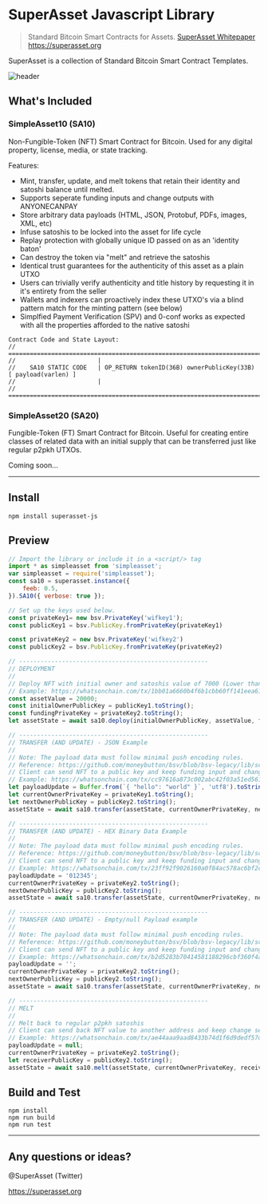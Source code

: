 # SuperAsset Javascript Library
>
> Standard Bitcoin Smart Contracts for Assets.
> [SuperAsset Whitepaper](https://bitcoinfiles.org/t/e322358ca18564fc70d6af96d4fdc31aeedcd40168347b00c01d461cbbd4a2c9)
> https://superasset.org

SuperAsset is a collection of Standard Bitcoin Smart Contract Templates.



![header](header.png)

## What's Included

### SimpleAsset10 (SA10)

Non-Fungible-Token (NFT) Smart Contract for Bitcoin. Used for any digital property, license, media, or state tracking.

Features:
* Mint, transfer, update, and melt tokens that retain their identity and satoshi balance until melted.
* Supports seperate funding inputs and change outputs with ANYONECANPAY
* Store arbitrary data payloads (HTML, JSON, Protobuf, PDFs, images, XML, etc)
* Infuse satoshis to be locked into the asset for life cycle
* Replay protection with globally unique ID passed on as an 'identity baton'
* Can destroy the token via "melt" and retrieve the satoshis
* Identical trust guarantees for the authenticity of this asset as a plain UTXO
* Users can trivially verify authenticity and title history by requesting it in it's entirety from the seller
* Wallets and indexers can proactively index these UTXO's via a blind pattern match for the minting pattern (see below)
* Simplfied Payment Verification (SPV) and 0-conf works as expected with all the properties afforded to the native satoshi

```
Contract Code and State Layout:
//  ==========================================================================
//                       |
//    SA10 STATIC CODE   | OP_RETURN tokenID(36B) ownerPublicKey(33B) [ payload(varlen) ]
//                       |
//  ==========================================================================
```

### SimpleAsset20 (SA20)

Fungible-Token (FT) Smart Contract for Bitcoin. Useful for creating entire classes of related data with an initial supply
that can be transferred just like regular p2pkh UTXOs.

Coming soon...


---
## Install

```
npm install superasset-js
```

## Preview

```javascript
// Import the library or include it in a <script/> tag
import * as simpleasset from 'simpleasset';
var simpleasset = require('simpleasset');
const sa10 = superasset.instance({
    feeb: 0.5,
}).SA10({ verbose: true });

// Set up the keys used below.
const privateKey1= new bsv.PrivateKey('wifkey1');
const publicKey1 = bsv.PublicKey.fromPrivateKey(privateKey1)

const privateKey2 = new bsv.PrivateKey('wifkey2')
const publicKey2 = bsv.PublicKey.fromPrivateKey(privateKey2)

// -----------------------------------------------------
// DEPLOYMENT
//
// Deploy NFT with initial owner and satoshis value of 7000 (Lower than this may hit dust limit)
// Example: https://whatsonchain.com/tx/1bb01a6660b4f6b1cbb60ff141eea61052950fe75957026b79f7f62941d6e998
const assetValue = 20000;
const initialOwnerPublicKey = publicKey1.toString();
const fundingPrivateKey = privateKey2.toString();
let assetState = await sa10.deploy(initialOwnerPublicKey, assetValue, fundingPrivateKey);

// -----------------------------------------------------
// TRANSFER (AND UPDATE) - JSON Example
//
// Note: The payload data must follow minimal push encoding rules.
// Reference: https://github.com/moneybutton/bsv/blob/bsv-legacy/lib/script/script.js#L1083
// Client can send NFT to a public key and keep funding input and change seperate
// Example: https://whatsonchain.com/tx/cc97616a873c002abc42f03a51ed5611a89ac1cc619c8d3e343fd09a3bf2cb94
let payloadUpdate = Buffer.from(`{ "hello": "world" }`, 'utf8').toString('hex');
let currentOwnerPrivateKey = privateKey1.toString();
let nextOwnerPublicKey = publicKey2.toString();
assetState = await sa10.transfer(assetState, currentOwnerPrivateKey, nextOwnerPublicKey, fundingPrivateKey, payloadUpdate);

// -----------------------------------------------------
// TRANSFER (AND UPDATE) - HEX Binary Data Example
//
// Note: The payload data must follow minimal push encoding rules.
// Reference: https://github.com/moneybutton/bsv/blob/bsv-legacy/lib/script/script.js#L1083
// Client can send NFT to a public key and keep funding input and change seperate
// Example: https://whatsonchain.com/tx/23ff92f9026160a0f84ac578ac6bf2c0bfe516a8471523c12eb8f4a88a7a55d7
payloadUpdate = '012345';
currentOwnerPrivateKey = privateKey2.toString();
nextOwnerPublicKey = publicKey2.toString();
assetState = await sa10.transfer(assetState, currentOwnerPrivateKey, nextOwnerPublicKey, fundingPrivateKey, payloadUpdate);

// -----------------------------------------------------
// TRANSFER (AND UPDATE) - Empty/null Payload example
//
// Note: The payload data must follow minimal push encoding rules.
// Reference: https://github.com/moneybutton/bsv/blob/bsv-legacy/lib/script/script.js#L1083
// Client can send NFT to a public key and keep funding input and change seperate
// Example: https://whatsonchain.com/tx/b2d5283b70414581188296cbf360f4a9ff089cd1fd6a9b3227964f76001cc5f8
payloadUpdate = '';
currentOwnerPrivateKey = privateKey2.toString();
nextOwnerPublicKey = publicKey2.toString();
assetState = await sa10.transfer(assetState, currentOwnerPrivateKey, nextOwnerPublicKey, fundingPrivateKey, payloadUpdate);

// -----------------------------------------------------
// MELT
//
// Melt back to regular p2pkh satoshis
// Client can send back NFT value to another address and keep change seperate
// Example: https://whatsonchain.com/tx/ae44aaa9aad8433b74d1f6d9dedf57deb47ab3b9e671549bdd36b0ca9f8e9567
payloadUpdate = null;
currentOwnerPrivateKey = privateKey2.toString();
let receiverPublicKey = publicKey2.toString();
assetState = await sa10.melt(assetState, currentOwnerPrivateKey, receiverPublicKey, fundingPrivateKey);

```
## Build and Test

```
npm install
npm run build
npm run test
```

-----------

## Any questions or ideas?

@SuperAsset (Twitter)

https://superasset.org

